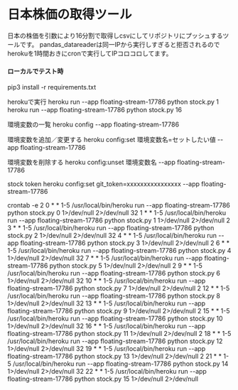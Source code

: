 # 日本株価の取得ツール
日本の株価を引数により16分割で取得しcsvにしてリポジトリにプッシュするツールです。
pandas_datareaderは同一IPから実行しすぎると拒否されるのでherokuを1時間おきにcronで実行してIPコロコロしてます。

#### ローカルでテスト時
pip3 install -r requirements.txt

herokuで実行
heroku run --app floating-stream-17786 python stock.py 1
heroku run --app floating-stream-17786 python stock.py 16

環境変数の一覧
heroku config --app floating-stream-17786

環境変数を追加／変更する
heroku config:set 環境変数名=セットしたい値 --app floating-stream-17786

環境変数を削除する
heroku config:unset 環境変数名 --app floating-stream-17786

stock token
heroku config:set git_token=xxxxxxxxxxxxxxxx --app floating-stream-17786


crontab -e 
2 0 * * 1-5 /usr/local/bin/heroku run --app floating-stream-17786 python stock.py 0 1>/dev/null 2>/dev/null
32 1 * * 1-5 /usr/local/bin/heroku run --app floating-stream-17786 python stock.py 1 1>/dev/null 2>/dev/null
2 3 * * 1-5 /usr/local/bin/heroku run --app floating-stream-17786 python stock.py 2 1>/dev/null 2>/dev/null
32 4 * * 1-5 /usr/local/bin/heroku run --app floating-stream-17786 python stock.py 3 1>/dev/null 2>/dev/null
2 6 * * 1-5 /usr/local/bin/heroku run --app floating-stream-17786 python stock.py 4 1>/dev/null 2>/dev/null
32 7 * * 1-5 /usr/local/bin/heroku run --app floating-stream-17786 python stock.py 5 1>/dev/null 2>/dev/null
2 9 * * 1-5 /usr/local/bin/heroku run --app floating-stream-17786 python stock.py 6 1>/dev/null 2>/dev/null
32 10 * * 1-5 /usr/local/bin/heroku run --app floating-stream-17786 python stock.py 7 1>/dev/null 2>/dev/null
2 12 * * 1-5 /usr/local/bin/heroku run --app floating-stream-17786 python stock.py 8 1>/dev/null 2>/dev/null
32 13 * * 1-5 /usr/local/bin/heroku run --app floating-stream-17786 python stock.py 9 1>/dev/null 2>/dev/null
2 15 * * 1-5 /usr/local/bin/heroku run --app floating-stream-17786 python stock.py 10 1>/dev/null 2>/dev/null
32 16 * * 1-5 /usr/local/bin/heroku run --app floating-stream-17786 python stock.py 11 1>/dev/null 2>/dev/null
2 18 * * 1-5 /usr/local/bin/heroku run --app floating-stream-17786 python stock.py 12 1>/dev/null 2>/dev/null
32 19 * * 1-5 /usr/local/bin/heroku run --app floating-stream-17786 python stock.py 13 1>/dev/null 2>/dev/null
2 21 * * 1-5 /usr/local/bin/heroku run --app floating-stream-17786 python stock.py 14 1>/dev/null 2>/dev/null
32 22 * * 1-5 /usr/local/bin/heroku run --app floating-stream-17786 python stock.py 15 1>/dev/null 2>/dev/null
